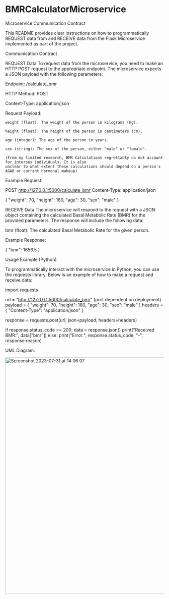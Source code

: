 # BMRCalculatorMicroservice

Microservice Communication Contract

This README provides clear instructions on how to programmatically REQUEST data from and RECEIVE data from the Flask Microservice implemented as part of the project.

Communication Contract

REQUEST Data
To request data from the microservice, you need to make an HTTP POST request to the appropriate endpoint. The microservice expects a JSON payload with the following parameters:

Endpoint: /calculate_bmr

HTTP Method: POST

Content-Type: application/json

Request Payload:

    weight (float): The weight of the person in kilograms (kg).
    
    height (float): The height of the person in centimeters (cm).
    
    age (integer): The age of the person in years.
    
    sex (string): The sex of the person, either "male" or "female". 
    
    (From my limited research, BMR Calculations regrettably do not account for intersex individuals. It is also 
    unclear to what extent these calculations should depend on a person's AGAB or current hormonal makeup)
    
Example Request:

POST http://127.0.0.1:5000/calculate_bmr
Content-Type: application/json

{
  "weight": 70,
  "height": 180,
  "age": 30,
  "sex": "male"
}


RECEIVE Data
The microservice will respond to the request with a JSON object containing the calculated Basal Metabolic Rate (BMR) for the provided parameters. The response will include the following data:

bmr (float): The calculated Basal Metabolic Rate for the given person.

Example Response:

{
  "bmr": 1656.5
}

Usage Example (Python)

To programmatically interact with the microservice in Python, you can use the requests library. Below is an example of how to make a request and receive data:

import requests

url = "http://127.0.0.1:5000/calculate_bmr" (port dependent on deployment)
payload = {
    "weight": 70,
    "height": 180,
    "age": 30,
    "sex": "male"
}
headers = {
    "Content-Type": "application/json"
}

response = requests.post(url, json=payload, headers=headers)

if response.status_code == 200:
    data = response.json()
    print("Received BMR:", data["bmr"])
else:
    print("Error:", response.status_code, "-", response.reason)

UML Diagram: 

<img width="750" alt="Screenshot 2023-07-31 at 14 06 07" src="https://github.com/lemondamselfish/BMRCalculatorMicroservice/assets/100961185/197718e1-8893-41ce-ab63-43b340e38ae3">

    

